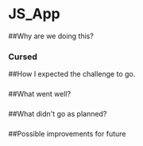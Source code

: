 # JS_App
##Why are we doing this?
### Cursed
##How I expected the challenge to go.
###
##What went well?
###
##What didn't go as planned?
###
##Possible improvements for future
###
